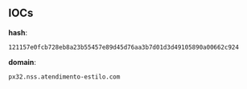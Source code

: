
## IOCs

__hash__:

```text
121157e0fcb728eb8a23b55457e89d45d76aa3b7d01d3d49105890a00662c924
```
__domain__:

```text
px32.nss.atendimento-estilo.com
```